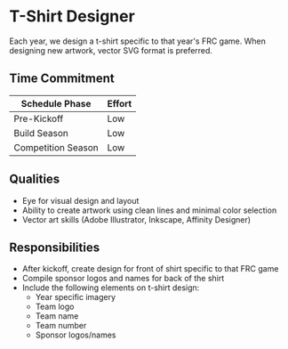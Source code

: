 # T-Shirt Designer

Each year, we design a t-shirt specific to that year's FRC game. When designing new artwork, vector SVG format is preferred.

## Time Commitment

| Schedule Phase     | Effort   |
|--------------------|----------|
| Pre-Kickoff        | Low      |
| Build Season       | Low      |
| Competition Season | Low      |

## Qualities
 - Eye for visual design and layout
 - Ability to create artwork using clean lines and minimal color selection
 - Vector art skills (Adobe Illustrator, Inkscape, Affinity Designer)

## Responsibilities
 - After kickoff, create design for front of shirt specific to that FRC game
 - Compile sponsor logos and names for back of the shirt
 - Include the following elements on t-shirt design:
    - Year specific imagery
    - Team logo
    - Team name
    - Team number
    - Sponsor logos/names

